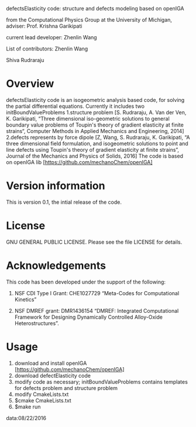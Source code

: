 defectsElasticity code: structure and defects modeling based on openIGA 

from the Computational Physics Group at the University of Michigan, adviser: Prof. Krishna Garikipati

current lead developer: Zhenlin Wang

List of contributors:
Zhenlin Wang

Shiva Rudraraju


Overview
=======================================================================
defectsElasticity code is an isogeometric analysis based code, for solving the partial differential equations. Currently it includes two initBoundValueProblems
1.structure problem [S. Rudraraju, A. Van der Ven, K. Garikipati, “Three dimensional iso-geometric solutions to general boundary value problems of Toupin's theory of gradient elasticity at finite strains“, Computer Methods in Applied Mechanics and Engineering, 2014]
2.defects represents by force dipole [Z, Wang, S. Rudraraju, K. Garikipati, “A three dimensional field formulation, and isogeometric solutions to point and line defects using Toupin's theory of gradient elasticity at finite strains”, Journal of the Mechanics and Physics of Solids, 2016]
The code is based on openIGA lib [https://github.com/mechanoChem/openIGA]


Version information
=======================================================================
This is version 0.1, the intial release of the code.


License
=======================================================================
GNU GENERAL PUBLIC LICENSE. Please see the file LICENSE for details.


Acknowledgements
=======================================================================
This code has been developed under the support of the following:

1. NSF CDI Type I Grant: CHE1027729 “Meta-Codes for Computational Kinetics”

2. NSF DMREF grant: DMR1436154 “DMREF: Integrated Computational Framework for Designing Dynamically Controlled Alloy-Oxide Heterostructures”.


Usage
=======================================================================
1) download and install openIGA [https://github.com/mechanoChem/openIGA]
2) download defectElasticity code
3) modify code as necessary; initBoundValueProblems contains templates for defects problem and structure problem
4) modify CmakeLists.txt 
5) $cmake CmakeLists.txt
6) $make run

data:08/22/2016
